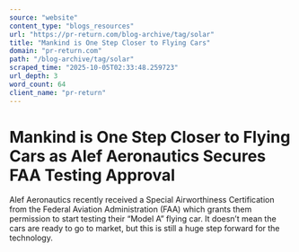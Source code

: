 ```yaml
---
source: "website"
content_type: "blogs_resources"
url: "https://pr-return.com/blog-archive/tag/solar"
title: "Mankind is One Step Closer to Flying Cars"
domain: "pr-return.com"
path: "/blog-archive/tag/solar"
scraped_time: "2025-10-05T02:33:48.259723"
url_depth: 3
word_count: 64
client_name: "pr-return"
---
```


# Mankind is One Step Closer to Flying Cars as Alef Aeronautics Secures FAA Testing Approval

Alef Aeronautics recently received a Special Airworthiness Certification from the Federal Aviation Administration (FAA) which grants them permission to start testing their “Model A” flying car. It doesn’t mean the cars are ready to go to market, but this is still a huge step forward for the technology.
